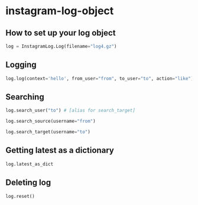 # instagram-log-object

## How to set up your log object
```python
log = InstagramLog.Log(filename="log4.gz")
```

## Logging

```python
log.log(context='hello', from_user="from", to_user="to", action="like")
```

## Searching

```python
log.search_user("to") # [alias for search_target]
```

```python
log.search_source(username="from")
```

```python
log.search_target(username="to")
```

## Getting latest as a dictionary

```python
log.latest_as_dict
```

## Deleting log

```python
log.reset()
```